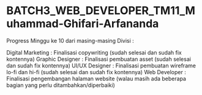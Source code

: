 # BATCH3_WEB_DEVELOPER_TM11_Muhammad-Ghifari-Arfananda

Progress Minggu ke 10 dari masing-masing Divisi :

Digital Marketing : Finalisasi copywriting (sudah selesai dan sudah fix kontennya)
Graphic Designer : Finalisasi pembuatan asset (sudah selesai dan sudah fix kontennya)
UI/UX Designer : Finalisasi pembuatan wireframe lo-fi dan hi-fi (sudah selesai dan sudah fix kontennya)
Web Developer : Finalisasi pengembangan halaman website (walau masih ada beberapa bagian yang perlu ditambahkan/diperbaiki)
